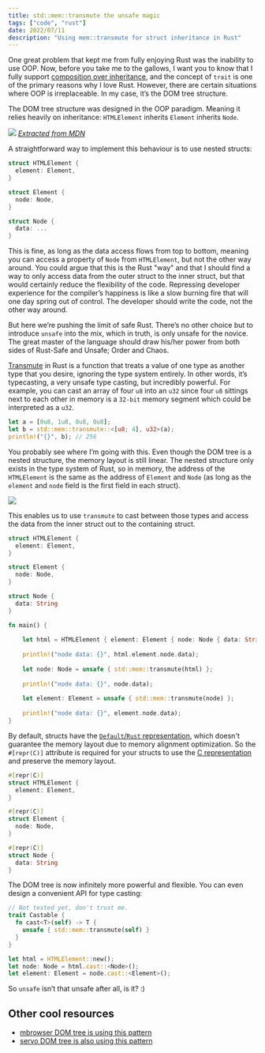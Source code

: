```yaml
---
title: std::mem::transmute the unsafe magic
tags: ["code", "rust"]
date: 2022/07/11
description: "Using mem::transmute for struct inheritance in Rust"
---
```


One great problem that kept me from fully enjoying Rust was the inability to use OOP. Now, before you take me to the gallows, I want you to know that I fully support [composition over inheritance][1], and the concept of `trait` is one of the primary reasons why I love Rust. However, there are certain situations where OOP is irreplaceable. In my case, it’s the DOM tree structure.

The DOM tree structure was designed in the OOP paradigm. Meaning it relies heavily on inheritance: `HTMLElement` inherits `Element` inherits `Node`.

![](html.png)
*[Extracted from MDN][5]*

A straightforward way to implement this behaviour is to use nested structs:

```rust
struct HTMLElement {
  element: Element,
}

struct Element {
  node: Node,
}

struct Node {
  data: ...
}
```

This is fine, as long as the data access flows from top to bottom, meaning you can access a property of `Node` from `HTMLElement`, but not the other way around. You could argue that this is the Rust "way" and that I should find a way to only access data from the outer struct to the inner struct, but that would certainly reduce the flexibility of the code. Repressing developer experience for the compiler’s happiness is like a slow burning fire that will one day spring out of control. The developer should write the code, not the other way around.

But here we’re pushing the limit of safe Rust. There’s no other choice but to introduce `unsafe` into the mix, which in truth, is only unsafe for the novice. The great master of the language should draw his/her power from both sides of Rust-Safe and Unsafe; Order and Chaos.

[Transmute][2] in Rust is a function that treats a value of one type as another type that you desire, ignoring the type system entirely. In other words, it’s typecasting, a very unsafe type casting, but incredibly powerful. For example, you can cast an array of four `u8` into an `u32` since four `u8` sittings next to each other in memory is a `32-bit` memory segment which could be interpreted as a `u32`.

```rust
let a = [0u8, 1u8, 0u8, 0u8];
let b = std::mem::transmute::<[u8; 4], u32>(a);
println!("{}", b); // 256
```

You probably see where I’m going with this. Even though the DOM tree is a nested structure, the memory layout is still linear. The nested structure only exists in the type system of Rust, so in memory, the address of the `HTMLElement` is the same as the address of `Element` and `Node` (as long as the `element` and `node` field is the first field in each struct).

![](memory-layout.png)

This enables us to use `transmute` to cast between those types and access the data from the inner struct out to the containing struct.

```rust
struct HTMLElement {
  element: Element,
}

struct Element {
  node: Node,
}

struct Node {
  data: String
}

fn main() {
    
    let html = HTMLElement { element: Element { node: Node { data: String::from("data") } } };
    
    println!("node data: {}", html.element.node.data);
    
    let node: Node = unsafe { std::mem::transmute(html) };
    
    println!("node data: {}", node.data);
    
    let element: Element = unsafe { std::mem::transmute(node) };
    
    println!("node data: {}", element.node.data);
}
```

By default, structs have the [`Default`/`Rust` representation][6], which doesn't guarantee the memory layout due to memory alignment optimization. So the `#[repr(C)]` attribute is required for your structs to use the [C representation][7] and preserve the memory layout.

```rust
#[repr(C)]
struct HTMLElement {
  element: Element,
}

#[repr(C)]
struct Element {
  node: Node,
}

#[repr(C)]
struct Node {
  data: String
}
```

The DOM tree is now infinitely more powerful and flexible. You can even design a convenient API for type casting:

```rust
// Not tested yet, don't trust me.
trait Castable {
  fn cast<T>(self) -> T {
    unsafe { std::mem::transmute(self) }
  }
}

let html = HTMLElement::new();
let node: Node = html.cast::<Node>();
let element: Element = node.cast::<Element>();
```

So `unsafe` isn’t that unsafe after all, is it? :)

## Other cool resources

- [mbrowser DOM tree is using this pattern][3]
- [servo DOM tree is also using this pattern][4]

[1]: https://en.wikipedia.org/wiki/Composition_over_inheritance
[2]: https://doc.rust-lang.org/stable/std/mem/fn.transmute.html
[3]: https://github.com/MQuy/mbrowser/blob/master/components/dom/src/inheritance.rs
[4]: https://github.com/servo/servo/blob/master/components/script/dom/bindings/inheritance.rs
[5]: https://developer.mozilla.org/en-US/docs/Web/API/HTMLElement
[6]: https://doc.rust-lang.org/reference/type-layout.html#the-default-representation
[7]: https://doc.rust-lang.org/reference/type-layout.html#the-c-representation
